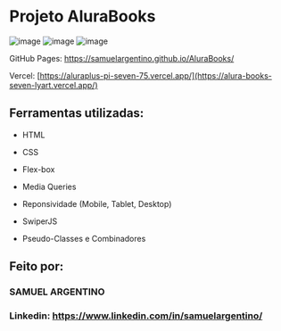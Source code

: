 # Projeto AluraBooks

![image](https://github.com/SamuelArgentino/AluraBooks/assets/174635851/130b3cdb-143b-4ed8-94bb-9279cb4b427d)
![image](https://github.com/SamuelArgentino/AluraBooks/assets/174635851/8a44be65-a39f-49ff-bdd1-5faeb8eca401)
![image](https://github.com/SamuelArgentino/AluraBooks/assets/174635851/149a52a7-1467-4d15-9f90-ad60d04d70f2)

GitHub Pages: https://samuelargentino.github.io/AluraBooks/

Vercel: [https://aluraplus-pi-seven-75.vercel.app/](https://alura-books-seven-lyart.vercel.app/)

## Ferramentas utilizadas:

* HTML

* CSS

* Flex-box

* Media Queries

* Reponsividade (Mobile, Tablet, Desktop)

* SwiperJS

* Pseudo-Classes e Combinadores

## Feito por:

### SAMUEL ARGENTINO

### Linkedin: https://www.linkedin.com/in/samuelargentino/

